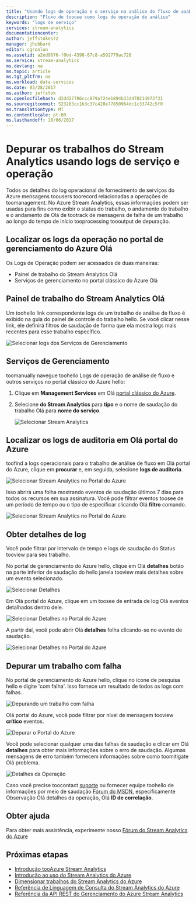 ```yaml
---
title: "Usando logs de operação e o serviço na análise do fluxo de aaaDebug | Microsoft Docs"
description: "Fluxo de toouse como logs de operação de análise"
keywords: "logs de serviço"
services: stream-analytics
documentationcenter: 
author: jeffstokes72
manager: jhubbard
editor: cgronlun
ms.assetid: a2ed9676-f0bd-4398-87c8-a592779ac728
ms.service: stream-analytics
ms.devlang: na
ms.topic: article
ms.tgt_pltfrm: na
ms.workload: data-services
ms.date: 03/28/2017
ms.author: jeffstok
ms.openlocfilehash: d3dd27706ccc879a724e1894b33d47021d972f31
ms.sourcegitcommit: 523283cc1b3c37c428e77850964dc1c33742c5f0
ms.translationtype: MT
ms.contentlocale: pt-BR
ms.lasthandoff: 10/06/2017
---
```

# <a name="debug-stream-analytics-jobs-using-service-and-operation-logs"></a>Depurar os trabalhos do Stream Analytics usando logs de serviço e operação
Todos os detalhes do log operacional de fornecimento de serviços do Azure mensagens toousers toorecord relacionadas a operações de toomanagement. No Azure Stream Analytics, essas informações podem ser usadas para fins como exibir o status do trabalho, o andamento do trabalho e o andamento de Olá de tootrack de mensagens de falha de um trabalho ao longo do tempo de início tooprocessing toooutput de depuração.

## <a name="find-operation-logs-in-hello-azure-management-portal"></a>Localizar os logs da operação no portal de gerenciamento do Azure Olá
Os Logs de Operação podem ser acessados de duas maneiras:  

* Painel de trabalho do Stream Analytics Olá  
* Serviços de gerenciamento no portal clássico do Azure Olá  

## <a name="dashboard-of-hello-stream-analytics-job"></a>Painel de trabalho do Stream Analytics Olá
Um toohello link correspondente logs de um trabalho de análise de fluxo é exibido na guia do painel de controle do trabalho hello. Se você clicar nesse link, ele definirá filtros de saudação de forma que ela mostra logs mais recentes para esse trabalho específico.

  ![Selecionar logs dos Serviços de Gerenciamento](./media/stream-analytics-operation-logs/01-stream-analytics-operation-logs.png)  

## <a name="management-services"></a>Serviços de Gerenciamento
toomanually navegue toohello Logs de operação de análise de fluxo e outros serviços no portal clássico do Azure hello:

1. Clique em **Management Services** em Olá [portal clássico do Azure](https://manage.windowsazure.com).
2. Selecione **do Stream Analytics** para **tipo** e o nome de saudação do trabalho Olá para **nome do serviço**.  
   
   ![Selecionar Stream Analytics](./media/stream-analytics-operation-logs/02-stream-analytics-operation-logs.png)  

## <a name="find-audit-logs-in-hello-azure-portal"></a>Localizar os logs de auditoria em Olá portal do Azure
toofind a logs operacionais para o trabalho de análise de fluxo em Olá portal do Azure, clique em **procurar** e, em seguida, selecione **logs de auditoria**.

  ![Selecionar Stream Analytics no Portal do Azure](./media/stream-analytics-operation-logs/06-stream-analytics-operation-logs.png)  

Isso abrirá uma folha mostrando eventos de saudação últimos 7 dias para todos os recursos em sua assinatura.  Você pode filtrar eventos toosee de um período de tempo ou o tipo de especificar clicando Olá **filtro** comando.

  ![Selecionar Stream Analytics no Portal do Azure](./media/stream-analytics-operation-logs/07-stream-analytics-operation-logs.png)  

## <a name="get-log-details"></a>Obter detalhes de log
Você pode filtrar por intervalo de tempo e logs de saudação do Status tooview para seu trabalho.

No portal de gerenciamento do Azure hello, clique em Olá **detalhes** botão na parte inferior de saudação do hello janela tooview mais detalhes sobre um evento selecionado. 

  ![Selecionar Detalhes](./media/stream-analytics-operation-logs/03-stream-analytics-operation-logs.png)  

Em Olá portal do Azure, clique em um toosee de entrada de log Olá eventos detalhados dentro dele.

  ![Selecionar Detalhes no Portal do Azure](./media/stream-analytics-operation-logs/08-stream-analytics-operation-logs.png)  

A partir daí, você pode abrir Olá **detalhes** folha clicando-se no evento de saudação.

  ![Selecionar Detalhes no Portal do Azure](./media/stream-analytics-operation-logs/09-stream-analytics-operation-logs.png)  

## <a name="debug-a-failed-job"></a>Depurar um trabalho com falha
No portal de gerenciamento do Azure hello, clique no ícone de pesquisa hello e digite 'com falha'. Isso fornece um resultado de todos os logs com falhas. 

  ![Depurando um trabalho com falha](./media/stream-analytics-operation-logs/04-stream-analytics-operation-logs.png)  

Olá portal do Azure, você pode filtrar por nível de mensagem tooview **crítico** eventos.

  ![Depurar o Portal do Azure](./media/stream-analytics-operation-logs/10-stream-analytics-operation-logs.png)  

Você pode selecionar qualquer uma das falhas de saudação e clicar em Olá **detalhes** para obter mais informações sobre o erro de saudação.  Algumas mensagens de erro também fornecem informações sobre como toomitigate Olá problema. 

  ![Detalhes da Operação](./media/stream-analytics-operation-logs/05-stream-analytics-operation-logs.png)  

Caso você precise toocontact [suporte](https://azure.microsoft.com/support/options/) ou fornecer equipe toohello de informações por meio de saudação [Fórum do MSDN](https://social.msdn.microsoft.com/Forums/en-US/home?forum=AzureStreamAnalytics), especificamente Observação Olá detalhes da operação, Olá **ID de correlação**. 

## <a name="get-help"></a>Obter ajuda
Para obter mais assistência, experimente nosso [Fórum do Stream Analytics do Azure](https://social.msdn.microsoft.com/Forums/en-US/home?forum=AzureStreamAnalytics)

## <a name="next-steps"></a>Próximas etapas
* [Introdução tooAzure Stream Analytics](stream-analytics-introduction.md)
* [Introdução ao uso do Stream Analytics do Azure](stream-analytics-real-time-fraud-detection.md)
* [Dimensionar trabalhos do Stream Analytics do Azure](stream-analytics-scale-jobs.md)
* [Referência de Linguagem de Consulta do Stream Analytics do Azure](https://msdn.microsoft.com/library/azure/dn834998.aspx)
* [Referência da API REST do Gerenciamento do Azure Stream Analytics](https://msdn.microsoft.com/library/azure/dn835031.aspx)

